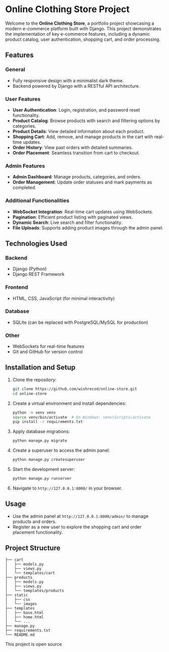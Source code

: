# Online Clothing Store Project

Welcome to the **Online Clothing Store**, a portfolio project showcasing a modern e-commerce platform built with Django. This project demonstrates the implementation of key e-commerce features, including a dynamic product catalog, user authentication, shopping cart, and order processing.

## Features

### General
- Fully responsive design with a minimalist dark theme.
- Backend powered by Django with a RESTful API architecture.

### User Features
- **User Authentication**: Login, registration, and password reset functionality.
- **Product Catalog**: Browse products with search and filtering options by categories.
- **Product Details**: View detailed information about each product.
- **Shopping Cart**: Add, remove, and manage products in the cart with real-time updates.
- **Order History**: View past orders with detailed summaries.
- **Order Placement**: Seamless transition from cart to checkout.

### Admin Features
- **Admin Dashboard**: Manage products, categories, and orders.
- **Order Management**: Update order statuses and mark payments as completed.

### Additional Functionalities
- **WebSocket Integration**: Real-time cart updates using WebSockets.
- **Pagination**: Efficient product listing with paginated views.
- **Dynamic Search**: Live search and filter functionality.
- **File Uploads**: Supports adding product images through the admin panel.

## Technologies Used

### Backend
- Django (Python)
- Django REST Framework

### Frontend
- HTML, CSS, JavaScript (for minimal interactivity)

### Database
- SQLite (can be replaced with PostgreSQL/MySQL for production)

### Other
- WebSockets for real-time features
- Git and GitHub for version control

## Installation and Setup

1. Clone the repository:
   ```bash
   git clone https://github.com/wishrecod/online-store.git
   cd online-store
   ```

2. Create a virtual environment and install dependencies:
   ```bash
   python -m venv venv
   source venv/bin/activate  # On Windows: venv\Scripts\activate
   pip install -r requirements.txt
   ```

3. Apply database migrations:
   ```bash
   python manage.py migrate
   ```

4. Create a superuser to access the admin panel:
   ```bash
   python manage.py createsuperuser
   ```

5. Start the development server:
   ```bash
   python manage.py runserver
   ```

6. Navigate to `http://127.0.0.1:8000/` in your browser.

## Usage

- Use the admin panel at `http://127.0.0.1:8000/admin/` to manage products and orders.
- Register as a new user to explore the shopping cart and order placement functionality.

## Project Structure

```
├── cart
│   ├── models.py
│   ├── views.py
│   └── templates/cart
├── products
│   ├── models.py
│   ├── views.py
│   └── templates/products
├── static
│   ├── css
│   └── images
├── templates
│   ├── base.html
│   ├── home.html
│   └── ...
├── manage.py
├── requirements.txt
└── README.md
```


This project is open source

